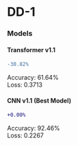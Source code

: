 # DD-1

### Models

#### Transformer v1.1
```diff
-30.82% 
```
Accuracy: 61.64% </br>
Loss: 0.3713 </br>

#### CNN v1.1 (Best Model)
```diff
+0.00% 
```

Accuracy: 92.46% </br>
Loss: 0.2267 </br>
